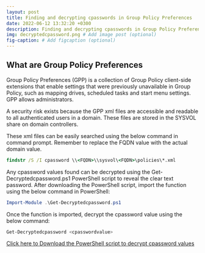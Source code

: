 ```yaml
---
layout: post
title: Finding and decrypting cpasswords in Group Policy Preferences
date: 2022-06-12 13:32:20 +0300
description: Finding and decrypting cpasswords in Group Policy Preferences
img: decryptedcpassword.png # Add image post (optional)
fig-caption: # Add figcaption (optional)
---
```

## What are Group Policy Preferences
<p>Group Policy Preferences (GPP) is a collection of Group Policy client-side extensions that enable settings that were previously unavailable in Group Policy, such as mapping drives, scheduled tasks and start menu settings. GPP allows administrators.

A security risk exists because the GPP xml files are accessible and readable to all authenticated users in a domain. These files are stored in the SYSVOL share on domain controllers. 

These xml files can be easily searched using the below command in command prompt. Remember to replace the FQDN value with the actual domain value.</p>

~~~cmd
findstr /S /I cpassword \\<FQDN>\\sysvol\<FQDN>\policies\*.xml
~~~

<p>Any cpassword values found can be decrypted using the Get-Decryptedcpassword.ps1 PowerShell script to reveal the clear text password. After downloading the PowerShell script, import the function using the below command in PowerShell:</p>

~~~powershell
Import-Module .\Get-Decryptedcpassword.ps1
~~~

<p>Once the function is imported, decrypt the cpassword value using the below command:</p>

~~~powershell
Get-Decryptedcpassword <cpasswordvalue>
~~~

[Click here to Download the PowerShell script to decrypt cpassword values](/assets/files/Get-Decryptedcpassword.ps1)

